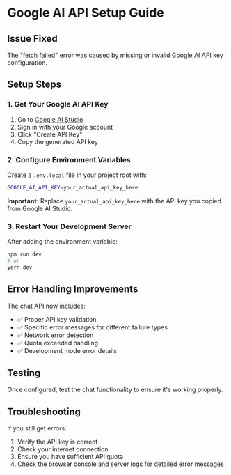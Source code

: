 # Google AI API Setup Guide

## Issue Fixed
The "fetch failed" error was caused by missing or invalid Google AI API key configuration.

## Setup Steps

### 1. Get Your Google AI API Key
1. Go to [Google AI Studio](https://makersuite.google.com/app/apikey)
2. Sign in with your Google account
3. Click "Create API Key"
4. Copy the generated API key

### 2. Configure Environment Variables
Create a `.env.local` file in your project root with:

```bash
GOOGLE_AI_API_KEY=your_actual_api_key_here
```

**Important:** Replace `your_actual_api_key_here` with the API key you copied from Google AI Studio.

### 3. Restart Your Development Server
After adding the environment variable:

```bash
npm run dev
# or
yarn dev
```

## Error Handling Improvements

The chat API now includes:
- ✅ Proper API key validation
- ✅ Specific error messages for different failure types
- ✅ Network error detection
- ✅ Quota exceeded handling
- ✅ Development mode error details

## Testing
Once configured, test the chat functionality to ensure it's working properly.

## Troubleshooting

If you still get errors:
1. Verify the API key is correct
2. Check your internet connection
3. Ensure you have sufficient API quota
4. Check the browser console and server logs for detailed error messages
